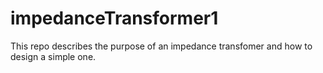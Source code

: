 # impedanceTransformer1

This repo describes the purpose of an impedance transfomer and how to design a simple one. 